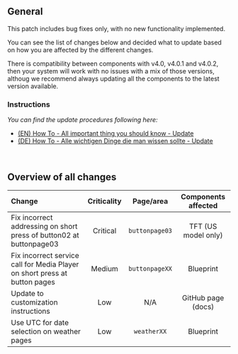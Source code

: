 ## General
This patch includes bug fixes only, with no new functionality implemented.

You can see the list of changes below and decided what to update based on how you are affected by the different changes.

There is compatibility between components with v4.0, v4.0.1 and v4.0.2, then your system will work with no issues with a mix of those versions, althoug we recommend always updating all the components to the latest version available.

### Instructions
 _You can find the update procedures following here:_
- [(EN) How To - All important thing you should know - Update](https://github.com/Blackymas/NSPanel_HA_Blueprint/wiki/(EN)-HowTo---All-important-thing-you-should-know#2-update-blueprint)
- [(DE) How To - Alle wichtigen Dinge die man wissen sollte - Update](https://github.com/Blackymas/NSPanel_HA_Blueprint/wiki/(DE)-HowTo---Alle-wichtigen-Dinge-die-man-wissen-sollte#2-update-blueprint)


&nbsp;
## Overview of all changes

| Change | Criticality | Page/area | Components affected |
| :-- | :--: | :--: | :--: |
| Fix incorrect addressing on short press of button02 at buttonpage03 | Critical | `buttonpage03` | TFT (US model only) |
| Fix incorrect service call for Media Player on short press at button pages | Medium | `buttonpageXX` | Blueprint |
| Update to customization instructions | Low | N/A | GitHub page (docs) |
| Use UTC for date selection on weather pages | Low | `weatherXX` | Blueprint |